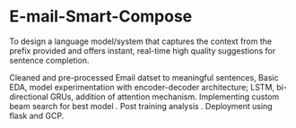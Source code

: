 # E-mail-Smart-Compose
To design a language model/system that captures the context from the prefix provided and offers instant, real-time high quality suggestions for sentence completion.

Cleaned and pre-processed Email datset to meaningful sentences, Basic EDA, model experimentation with encoder-decoder architecture; LSTM, bi-directional GRUs, addition of attention mechanism. Implementing custom beam search for best model . Post training analysis . Deployment using flask and GCP.

